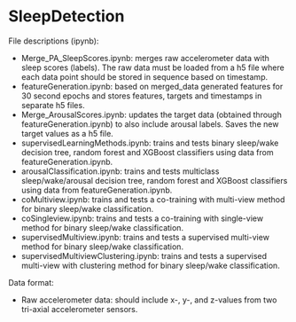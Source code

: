 # SleepDetection


File descriptions (ipynb):

- Merge_PA_SleepScores.ipynb: merges raw accelerometer data with sleep scores (labels). The raw data must be loaded from a h5 file where each data point should be stored in sequence based on timestamp. 
- featureGeneration.ipynb: based on merged_data generated features for 30 second epochs and stores features, targets and timestamps in separate h5 files.
- Merge_ArousalScores.ipynb: updates the target data (obtained through featureGeneration.ipynb) to also include arousal labels. Saves the new target values as a h5 file.
- supervisedLearningMethods.ipynb: trains and tests binary sleep/wake decision tree, random forest and XGBoost classifiers using data from featureGeneration.ipynb.
- arousalClassification.ipynb: trains and tests multiclass sleep/wake/arousal decision tree, random forest and XGBoost classifiers using data from featureGeneration.ipynb.
- coMultiview.ipynb: trains and tests a co-training with multi-view method for binary sleep/wake classification.
- coSingleview.ipynb: trains and tests a co-training with single-view method for binary sleep/wake classification.
- supervisedMultiview.ipynb: trains and tests a supervised multi-view method for binary sleep/wake classification.
- supervisedMultiviewClustering.ipynb: trains and tests a supervised multi-view with clustering method for binary sleep/wake classification.



Data format:

- Raw accelerometer data: should include x-, y-, and z-values from two tri-axial accelerometer sensors. 
